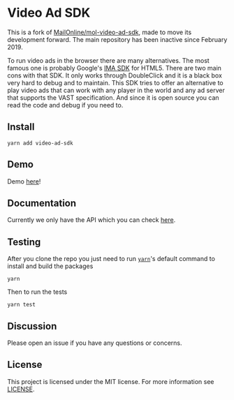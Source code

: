 # Video Ad SDK

This is a fork of [MailOnline/mol-video-ad-sdk](https://github.com/MailOnline/mol-video-ad-sdk), made to move its development forward. The main repository has been inactive since February 2019.

To run video ads in the browser there are many alternatives. The most famous one is probably Google's [IMA SDK](https://developers.google.com/interactive-media-ads/docs/sdks/html5/) for HTML5. There are two main cons with that SDK. It only works through DoubleClick and it is a black box very hard to debug and to maintain. This SDK tries to offer an alternative to play video ads that can work with any player in the world and any ad server that supports the VAST specification. And since it is open source you can read the code and debug if you need to.

## Install

```
yarn add video-ad-sdk
```

## Demo

Demo [here](https://rambler-digital-solutions.github.io/video-ad-sdk/demo/)!

## Documentation

Currently we only have the API which you can check [here](https://rambler-digital-solutions.github.io/video-ad-sdk/docs/).

## Testing

After you clone the repo you just need to run [`yarn`](https://yarnpkg.com/lang/en/docs/cli/#toc-default-command)'s default command to install and build the packages

```
yarn
```

Then to run the tests

```
yarn test
```

## Discussion

Please open an issue if you have any questions or concerns.

## License

This project is licensed under the MIT license. For more information see [LICENSE](./LICENSE).
